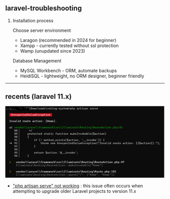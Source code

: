 ## laravel-troubleshooting
1. Installation process

   Choose server environment
   - Laragon (recommended in 2024 for beginner)
   - Xampp - currently tested without ssl protection
   - Wamp (unupdated since 2023)

   Database Management
   - MySQL Workbench - ORM, automate backups
   - HeidiSQL - lightweight, no ORM designer, beginner friendly

-----
## recents (laravel 11.x)
![](https://github.com/osiristape/laravel-troubleshooting/blob/main/__invokeimg.png)
- ["php artisan serve" not working](https://github.com/osiristape/laravel-troubleshooting/blob/main/__invoke%20error.md) : this issue often occurs when attempting to upgrade older Laravel projects to version 11.x
